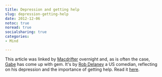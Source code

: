 ```yaml
---
title: Depression and getting help
slug: depression-getting-help
date: 2012-12-06
notoc: true
noread: true
socialsharing: true
categories: 
- Mind

---
```

This article was linked by [Macdrifter][macdrifter] overnight and, as is often the case, [Gabe][macdrifter 2] has come up with gem. It's by [Rob Delaney][tumblr] a US comedian, reflecting on his depression and the importance of getting help. Read it [here][tumblr 2].

[macdrifter]: http://www.macdrifter.com/2012/12/rob-delaney-and-depression-link.html
[macdrifter 2]: http://macdrifter.com/pages/about.html
[tumblr]: http://robdelaney.tumblr.com/
[tumblr 2]: http://robdelaney.tumblr.com/post/414007899/on-depression-getting-help
